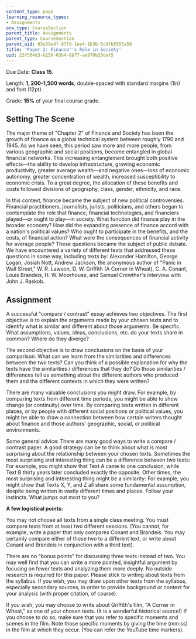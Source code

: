 ```yaml
---
content_type: page
learning_resource_types:
- Assignments
ocw_type: CourseSection
parent_title: Assignments
parent_type: CourseSection
parent_uid: 03e39e4f-97f9-1ee4-1b3b-5c9fb5555a58
title: 'Paper 2: Finance''s Role in Society'
uid: 23f504d3-b156-03b4-8b77-ae970b20daf5
---
```


Due Date: **Class 15**.

Length: **1, 200-1,500 words**, double-spaced with standard margins (1in) and font (12pt).

Grade: **15%** of your final course grade.

Setting The Scene
-----------------

The major theme of "Chapter 2" of Finance and Society has been the growth of finance as a global technical system between roughly 1790 and 1945. As we have seen, this period saw more and more people, from various geographic and social positions, become entangled in global financial networks. This increasing entanglement brought both positive effects—the ability to develop infrastructure, growing economic productivity, greater average wealth—and negative ones—loss of economic autonomy, greater concentration of wealth, increased susceptibility to economic crisis. To a great degree, the allocation of these benefits and costs followed divisions of geography, class, gender, ethnicity, and race.

In this context, finance became the subject of new political controversies. Financial practitioners, journalists, jurists, politicians, and others began to contemplate the role that finance, financial technologies, and financiers played—or ought to play—in society. What function did finance play in the broader economy? How did the expanding presence of finance accord with a nation's political values? Who ought to participate in the benefits, and the costs, of financial action? What were the consequences of financial activity for average people? These questions became the subject of public debate. We have encountered a variety of different texts that addressed these questions in some way, including texts by: Alexander Hamilton, George Logan, Josiah Nott, Andrew Jackson, the anonymous author of "Panic in Wall Street," W. R. Lawson, D. W. Griffith (A Corner in Wheat), C. A. Conant, Louis Brandeis, H. W. Moorhouse, and Samuel Crowther's interview with John J. Raskob.

Assignment
----------

A successful "compare / contrast" essay achieves two objectives. The first objective is to explain the arguments made by your chosen texts and to identify what is similar and different about those arguments. Be specific. What assumptions, values, ideas, conclusions, etc. do your texts share in common? Where do they diverge?

The second objective is to draw conclusions on the basis of your comparison. What can we learn from the similarities and differences between the two texts? Can you think of a possible explanation for why the texts have the similarities / differences that they do? Do those similarities / differences tell us something about the different authors who produced them and the different contexts in which they were written?

There are many valuable conclusions you might draw. For example, by comparing texts from different time periods, you might be able to show change (or continuity) over time. By comparing texts written in different places, or by people with different social positions or political values, you might be able to draw a connection between how certain writers thought about finance and those authors' geographic, social, or political environments.

Some general advice: There are many good ways to write a compare / contrast paper. A good strategy can be to think about what is most surprising about the relationship between your chosen texts. Sometimes the most surprising and interesting thing can be a difference between two texts: For example, you might show that Text A came to one conclusion, while Text B thirty years later concluded exactly the opposite. Other times, the most surprising and interesting thing might be a similarity: For example, you might show that Texts X, Y, and Z all share some fundamental assumption, despite being written in vastly different times and places. Follow your instincts. What jumps out most to you?

**A few logistical points:**

You may not choose all texts from a single class meeting. You must compare texts from at least two different sessions. (You cannot, for example, write a paper that only compares Conant and Brandeis. You may certainly compare either of those two to a different text, or write about Conant and Brandeis in conjunction with a third text).

There are no "bonus points" for discussing three texts instead of two. You may well find that you can write a more pointed, insightful argument by focusing on fewer texts and analyzing them more deeply. No outside research is required for this paper. Please stick to writing about texts from the syllabus. If you wish, you may draw upon other texts from the syllabus, especially secondary sources, in order to provide background or context for your analysis (with proper citation, of course).

If you wish, you may choose to write about Griffith's film, "A Corner in Wheat," as one of your chosen texts. (It is a wonderful historical source!) If you choose to do so, make sure that you refer to specific moments and scenes in the film. Note those specific moments by giving the time (mm:ss) in the film at which they occur. (You can refer the YouTube time markers).